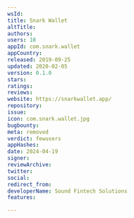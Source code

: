 ```yaml
---
wsId: 
title: Snark Wallet
altTitle: 
authors: 
users: 10
appId: com.snark.wallet
appCountry: 
released: 2019-09-25
updated: 2020-02-05
version: 0.1.0
stars: 
ratings: 
reviews: 
website: https://snarkwallet.app/
repository: 
issue: 
icon: com.snark.wallet.jpg
bugbounty: 
meta: removed
verdict: fewusers
appHashes: 
date: 2024-04-19
signer: 
reviewArchive: 
twitter: 
social: 
redirect_from: 
developerName: Sound Fintech Solutions
features: 

---
```


